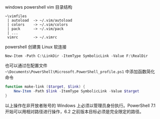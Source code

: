 windows powershell vim 目录结构
```
~\vimfiles
 | autoload  -> ~/.vim/autoload
 | colors    -> ~/.vim/colors
 | pack      -> ~/.vim/pack
 | ...
 vimrc       -> ~/.vimrc
```
powershell 创建类 Linux 软连接
```powersehll
New-Item -Path C:\LinkDir -ItemType SymbolicLink -Value F:\RealDir
```
也可以通过在配置文件 `~\Documents\PowerShell\Microsoft.PowerShell_profile.ps1` 中添加函数简化命令
```powershell
function make-link ($target, $link) {
    New-Item -Path $link -ItemType SymbolicLink -Value $target
}
```
以上操作在非开放者账号的 Windows 上必须以管理员身份执行。PowerShell 7.1 开始可以用相对路径进行操作，6.2 之前版本目标必须是完全限定的路径。